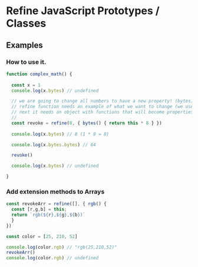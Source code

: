 # Refine JavaScript Prototypes / Classes
## Examples
### How to use it.
```js
function complex_math() {
  
  const x = 1
  console.log(x.bytes) // undefined

  // we are going to change all numbers to have a new property! (bytes)
  // refine function needs an example of what we want to change (we use `0`)
  // next it needs an object with functions that will become properties
  //
  const revoke = refine(0, { bytes() { return this * 8 } })
  
  console.log(x.bytes) // 8 (1 * 8 = 8)

  console.log(x.bytes.bytes) // 64

  revoke()

  console.log(x.bytes) // undefined

}
```
### Add extension methods to Arrays
```js
const revokeArr = refine([], { rgb() { 
  const [r,g,b] = this; 
  return `rgb(${r},${g},${b})` 
  } 
})

const color = [25, 210, 52]

console.log(color.rgb) // "rgb(25,210,52)"
revokeArr()
console.log(color.rgb) // undefined
```
